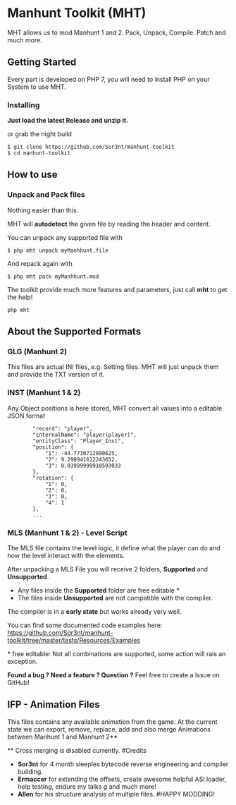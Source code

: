 # Manhunt Toolkit (MHT)

MHT allows us to mod Manhunt 1 and 2. Pack, Unpack, Compile. Patch and much more. 

## Getting Started

Every part is developed on PHP 7, you will need to install PHP on your System to use MHT.

### Installing

**Just load the latest Release and unzip it.**

or grab the night build
```
$ git clone https://github.com/Sor3nt/manhunt-toolkit
$ cd manhunt-toolkit
```


## How to use

### Unpack and Pack files

Nothing easier than this. 

MHT will **autodetect** the given file by reading the header and content.


You can unpack any supported file with
```
$ php mht unpack myManhhunt.file
```

And repack again with
```
$ php mht pack myManhhunt.mod
```

The toolkit provide much more features and parameters, just call **mht** to get the help!
```
php mht
```


## About the Supported Formats

### GLG (Manhunt 2)
This files are actual INI files, e.g. Setting files. MHT will just unpack them and provide the TXT version of it.

### INST (Manhunt 1 & 2)
Any Object positions is here stored, MHT convert all values into a editable JSON format

```
        "record": "player",
        "internalName": "player(player)",
        "entityClass": "Player_Inst",
        "position": {
            "1": -44.7730712890625,
            "2": 9.298941612243652,
            "3": 0.03999999910593033
        },
        "rotation": {
            "1": 0,
            "2": 0,
            "3": 0,
            "4": 1
        },
        ...
```

### MLS (Manhunt 1 & 2) - Level Script

The MLS file contains the level logic, it define what the player can do and how the level interact with the elements.

After unpacking a MLS File you will receive 2 folders, **Supported** and **Unsupported**.
* Any files inside the **Supported** folder are free editable \*
* The files inside **Unsupported** are not compatible with the compiler.

The compiler is in a **early state** but works already very well.

You can find some documented code examples here: https://github.com/Sor3nt/manhunt-toolkit/tree/master/tests/Resources/Examples

\* free editable: Not all combinations are supported, some action will rais an exception.
 
 **Found a bug ? Need a feature ? Question ?** 
 Feel free to create a Issue on GitHub!

## IFP - Animation Files

This files contains any available animation from the game. At the current state we can export, remove, replace, add and also merge Animations between Manhunt 1 and Manhunt 2**
 
 \** Cross merging is disabled currently. 
#Credits
 
* **Sor3nt** for 4 month sleeples bytecode reverse engineering and compiler building.
* **Ermaccer** for extending the offsets, create awesome helpful ASI loader, help testing, endure my talks *g* and much more!
* **Allen** for his structure analysis of multiple files.
#HAPPY MODDING!
 
 
 